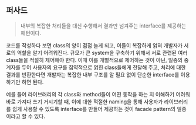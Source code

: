 ## 퍼사드

> 내부의 복잡한 처리들을 대신 수행해서 결과만 넘겨주는 interface를 제공하는 패턴이다.

코드를 작성하다 보면 class의 양이 점점 늘게 되고, 이들이 복잡하게 얽혀 개발자가 서로의 역할을 알기 어려워진다. 규모가 큰 system을 구축하기 위해서 서로 관련된 여러 class들을 적절히 제어해야 한다. 이때 이를 개별적으로 제어하는 것이 아닌, 일종의 중계자를 두어 사용자의 요구를 집약적으로 얽힌 class들에게 전달해 주고, 처리에 대한 결과를 반환한다면 개발자는 복잡한 내부 구조를 알 필요 없이 단순한 interface를 이용하기만 하면 된다.

예를 들어 라이브러리의 각 class와 method들이 어떤 동작을 하는 지 이해하기 어려워 바로 가져다 쓰기 거시기할 때, 이에 대한 적절한 naming을 통해 사용자가 라이브러리를 쉽게 사용할 수 있도록 interface를 만들어 제공하는 것이 facade pattern의 일종이라고 할 수 있다.
